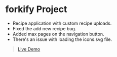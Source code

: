 # forkify Project

- Recipe application with custom recipe uploads.
- Fixed the add new recipe bug.
- Added max pages on the navigation button.
- There's an issue with loading the icons.svg file.

> [Live Demo](https://forkify-zenister.netlify.app/)
